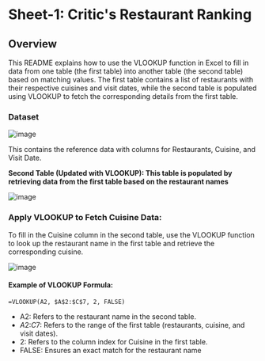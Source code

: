 # Sheet-1: Critic's Restaurant Ranking

## Overview

This README explains how to use the VLOOKUP function in Excel to fill in data from one table (the first table) into another table (the second table) based on matching values. The first table contains a list of restaurants with their respective cuisines and visit dates, while the second table is populated using VLOOKUP to fetch the corresponding details from the first table.

### Dataset

![image](https://github.com/user-attachments/assets/b2266013-6ae9-4d39-8267-b6bff9fd0cef)

This contains the reference data with columns for Restaurants, Cuisine, and Visit Date.


**Second Table (Updated with VLOOKUP): This table is populated by retrieving data from the first table based on the restaurant names**

![image](https://github.com/user-attachments/assets/3f4011b1-6ea6-4705-88da-624335e2769b)

### Apply VLOOKUP to Fetch Cuisine Data:

To fill in the Cuisine column in the second table, use the VLOOKUP function to look up the restaurant name in the first table and retrieve the corresponding cuisine.


![image](https://github.com/user-attachments/assets/d9d86238-6eb4-41ce-9a6c-cf27652c3a9f)

#### Example of VLOOKUP Formula:

`=VLOOKUP(A2, $A$2:$C$7, 2, FALSE)`

- A2: Refers to the restaurant name in the second table.
- $A$2:$C$7: Refers to the range of the first table (restaurants, cuisine, and visit dates).
- 2: Refers to the column index for Cuisine in the first table.
- FALSE: Ensures an exact match for the restaurant name

